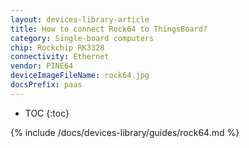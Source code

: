 ```yaml
---
layout: devices-library-article
title: How to connect Rock64 to ThingsBoard?
category: Single-board computers
chip: Rockchip RK3328
connectivity: Ethernet
vendor: PINE64
deviceImageFileName: rock64.jpg
docsPrefix: paas
---
```



* TOC
{:toc}

{% include /docs/devices-library/guides/rock64.md %}